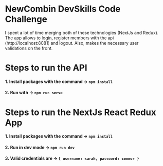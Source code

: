 # NewCombin DevSkills Code Challenge
I spent a lot of time merging both of these technologies (NextJs and Redux).
The app allows to login, register members with the api (http://localhost:8081) and logout.
Also, makes the necessary user validations on the front.

# Steps to run the API
#### 1. Install packages with the command -> `npm install`

#### 2. Run with -> `npm run serve`

# Steps to run the NextJs React Redux App
#### 1. Install packages with the command -> `npm install`

#### 2. Run in dev mode -> `npm run dev`

#### 3. Valid credentials are -> `{ username: sarah, password: connor }`